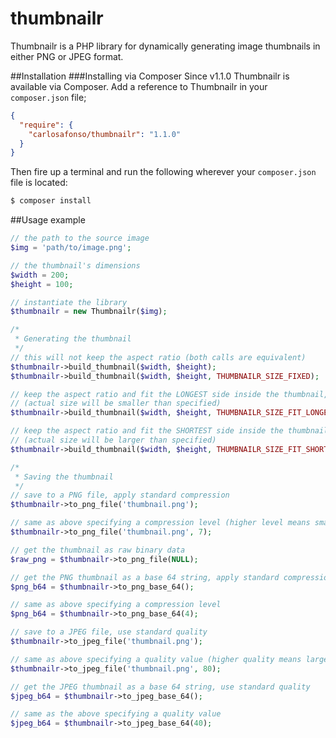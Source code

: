 thumbnailr
==========

Thumbnailr is a PHP library for dynamically generating image thumbnails in either PNG or JPEG format.

##Installation
###Installing via Composer
Since v1.1.0 Thumbnailr is available via Composer. Add a reference to Thumbnailr in your `composer.json` file;

```json
{
  "require": {
    "carlosafonso/thumbnailr": "1.1.0"
  }
}
```

Then fire up a terminal and run the following wherever your `composer.json` file is located:
```bash
$ composer install
```


##Usage example
```php
// the path to the source image
$img = 'path/to/image.png';

// the thumbnail's dimensions
$width = 200;
$height = 100;

// instantiate the library
$thumbnailr = new Thumbnailr($img);

/*
 * Generating the thumbnail
 */
// this will not keep the aspect ratio (both calls are equivalent)
$thumbnailr->build_thumbnail($width, $height);
$thumbnailr->build_thumbnail($width, $height, THUMBNAILR_SIZE_FIXED);

// keep the aspect ratio and fit the LONGEST side inside the thumbnail,
// (actual size will be smaller than specified)
$thumbnailr->build_thumbnail($width, $height, THUMBNAILR_SIZE_FIT_LONGEST);

// keep the aspect ratio and fit the SHORTEST side inside the thumbnail size,
// (actual size will be larger than specified)
$thumbnailr->build_thumbnail($width, $height, THUMBNAILR_SIZE_FIT_SHORTEST);

/*
 * Saving the thumbnail
 */
// save to a PNG file, apply standard compression
$thumbnailr->to_png_file('thumbnail.png');

// same as above specifying a compression level (higher level means smaller file size)
$thumbnailr->to_png_file('thumbnail.png', 7);

// get the thumbnail as raw binary data
$raw_png = $thumbnailr->to_png_file(NULL);

// get the PNG thumbnail as a base 64 string, apply standard compression
$png_b64 = $thumbnailr->to_png_base_64();

// same as above specifying a compression level
$png_b64 = $thumbnailr->to_png_base_64(4);

// save to a JPEG file, use standard quality
$thumbnailr->to_jpeg_file('thumbnail.png');

// same as above specifying a quality value (higher quality means larger file size)
$thumbnailr->to_jpeg_file('thumbnail.png', 80);

// get the JPEG thumbnail as a base 64 string, use standard quality
$jpeg_b64 = $thumbnailr->to_jpeg_base_64();

// same as the above specifying a quality value
$jpeg_b64 = $thumbnailr->to_jpeg_base_64(40);
```
